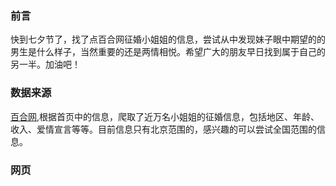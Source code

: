 ### 前言
快到七夕节了，找了点百合网征婚小姐姐的信息，尝试从中发现妹子眼中期望的的男生是什么样子，当然重要的还是两情相悦。希望广大的朋友早日找到属于自己的另一半。加油吧！
### 数据来源
[百合网](http://search.baihe.com/),根据首页中的信息，爬取了近万名小姐姐的征婚信息，包括地区、年龄、收入、爱情宣言等等。目前信息只有北京范围的，感兴趣的可以尝试全国范围的信息。
### 网页
